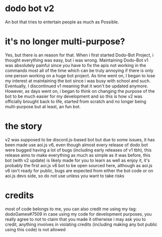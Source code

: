 # dodo bot v2
An bot that tries to entertain people as much as Possible.

# it's no longer multi-purpose?
Yes, but there is an reason for that. When i first started Dodo-Bot Project, i thought everything was easy, but i was wrong. Maintaining Dodo-Bot v1 was absolutely painful since you have to fix the apis not working in the commands most all of the time which can be truly annoying if there is only one person working on a huge bot project. As time went on, I began to lose my interest at maintaining the bot since i was busy with school and such. Eventually, I discontinued v1 meaning that it won't be updated anymore. However, as days went on, i began to think on changing the purpose of the bot to be much easier for my development and so this is how v2 was officially brought back to life, started from scratch and no longer being multi-purpose but at least, an fun bot.

# the story
v2 was supposed to be discord.js-based bot but due to some issues, it has been made use aoi.js v6, even though almost every release of dodo bot were bugged having a lot of bugs (including early releases of v1 tbh), this release aims to make everything as much as simple as it was before, this bot (with v2 update) is likely made for you to learn as well as enjoy it, it's probably the first aoi.js v6 bot to be open sourced here, although as aoi.js v6 isn't ready for public, bugs are expected from either the bot code or on aoi.js devs side, so do not use unless you want to take risks

# credits
most of code belongs to me, you can also credit me using my tag: dodoGames#7509 in case using my code for development purposes, you really agree to not to claim that you made it otherwise i may ask you to credit, anything involves in violating credits (including making any bot public using this code) is not allowed
